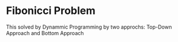 # Fibonicci Problem 
This solved by Dynammic Programming by two approchs: Top-Down Approach and Bottom Approach


